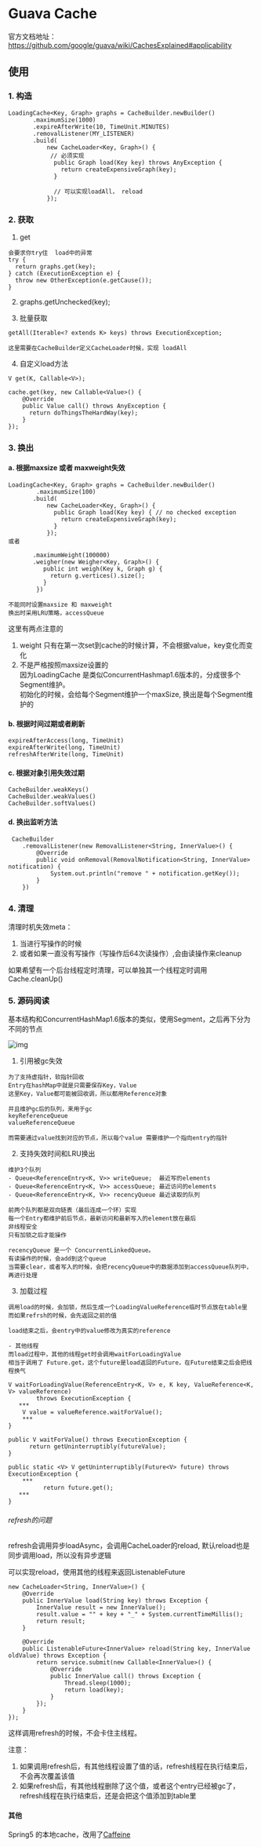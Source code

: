 # Guava Cache 

官方文档地址：https://github.com/google/guava/wiki/CachesExplained#applicability

## 使用

### 1. 构造
```
LoadingCache<Key, Graph> graphs = CacheBuilder.newBuilder()
       .maximumSize(1000)
       .expireAfterWrite(10, TimeUnit.MINUTES)
       .removalListener(MY_LISTENER)
       .build(
           new CacheLoader<Key, Graph>() {
            // 必须实现
             public Graph load(Key key) throws AnyException {
               return createExpensiveGraph(key);
             }

             // 可以实现loadAll， reload
           });
```

### 2. 获取

1. get
```
会要求你try住  load中的异常
try {
  return graphs.get(key);
} catch (ExecutionException e) {
  throw new OtherException(e.getCause());
}
```

2. graphs.getUnchecked(key); 


3. 批量获取

```
getAll(Iterable<? extends K> keys) throws ExecutionException;

这里需要在CacheBuilder定义CacheLoader时候，实现 loadAll
```

4. 自定义load方法

```
V get(K, Callable<V>);

cache.get(key, new Callable<Value>() {
    @Override
    public Value call() throws AnyException {
      return doThingsTheHardWay(key);
    }
});
```
### 3. 换出

#### a. 根据maxsize 或者 maxweight失效
```
LoadingCache<Key, Graph> graphs = CacheBuilder.newBuilder()
        .maximumSize(100)
       .build(
           new CacheLoader<Key, Graph>() {
             public Graph load(Key key) { // no checked exception
               return createExpensiveGraph(key);
             }
           });
或者

       .maximumWeight(100000)
       .weigher(new Weigher<Key, Graph>() {
          public int weigh(Key k, Graph g) {
            return g.vertices().size();
          }
        })

不能同时设置maxsize 和 maxweight
换出时采用LRU策略，accessQueue
```

这里有两点注意的  
1. weight 只有在第一次set到cache的时候计算，不会根据value，key变化而变化 
2. 不是严格按照maxsize设置的  
        因为LoadingCache 是类似ConcurrentHashmap1.6版本的，分成很多个Segment维护。  
        初始化的时候，会给每个Segment维护一个maxSize, 换出是每个Segment维护的

#### b. 根据时间过期或者刷新

```
expireAfterAccess(long, TimeUnit)
expireAfterWrite(long, TimeUnit)
refreshAfterWrite(long, TimeUnit)
```

#### c. 根据对象引用失效过期

```
CacheBuilder.weakKeys()
CacheBuilder.weakValues()
CacheBuilder.softValues()
```

#### d. 换出监听方法
```
 CacheBuilder
    .removalListener(new RemovalListener<String, InnerValue>() {
        @Override
        public void onRemoval(RemovalNotification<String, InnerValue> notification) {
            System.out.println("remove " + notification.getKey());
        }
    })
```

### 4. 清理
清理时机失效meta：  
1. 当进行写操作的时候
2. 或者如果一直没有写操作（写操作后64次读操作）,会由读操作来cleanup

如果希望有一个后台线程定时清理，可以单独其一个线程定时调用Cache.cleanUp()

### 5. 源码阅读

基本结构和ConcurrentHashMap1.6版本的类似，使用Segment，之后再下分为不同的节点

![img](http://nos.netease.com/yyimgs/Jw4_0ndeHfUR6sP-BLVa-w==/109951163248809865)

1. 引用被gc失效
```
为了支持虚指针，软指针回收  
Entry在hashMap中就是只需要保存Key，Value  
这里Key，Value都可能被回收调，所以都用Reference对象

并且维护gc后的队列，来用于gc  
keyReferenceQueue  
valueReferenceQueue  

而需要通过value找到对应的节点，所以每个value 需要维护一个指向entry的指针
```

2. 支持失效时间和LRU换出

```
维护3个队列
- Queue<ReferenceEntry<K, V>> writeQueue;  最近写的elements
- Queue<ReferenceEntry<K, V>> accessQueue; 最近访问的elements
- Queue<ReferenceEntry<K, V>> recencyQueue 最近读取的队列

前两个队列都是双向链表（最后连成一个环）实现
每一个Entry都维护前后节点，最新访问和最新写入的element放在最后
非线程安全
只有加锁之后才能操作

recencyQueue 是一个 ConcurrentLinkedQueue。  
有读操作的时候，会add到这个queue
当需要clear，或者写入的时候，会把recencyQueue中的数据添加到accessQueue队列中，再进行处理  
```

3. 加载过程  

```
调用load的时候，会加锁，然后生成一个LoadingValueReference临时节点放在table里  
而如果refrsh的时候，会先返回之前的值  

load结束之后，会entry中的value修改为真实的reference

- 其他线程  
而load过程中，其他的线程get时会调用waitForLoadingValue  
相当于调用了 Future.get，这个future是load返回的Future，在Future结束之后会把线程换气

V waitForLoadingValue(ReferenceEntry<K, V> e, K key, ValueReference<K, V> valueReference)
        throws ExecutionException {
   ***
    V value = valueReference.waitForValue();
    ***
}

public V waitForValue() throws ExecutionException {
      return getUninterruptibly(futureValue);
}

public static <V> V getUninterruptibly(Future<V> future) throws ExecutionException {
    ***
          return future.get();
   ***
}
```


###### refresh的问题

refresh会调用异步loadAsync，会调用CacheLoader的reload, 默认reload也是同步调用load，所以没有异步逻辑

可以实现reload，使用其他的线程来返回ListenableFuture
```
new CacheLoader<String, InnerValue>() {
    @Override
    public InnerValue load(String key) throws Exception {
        InnerValue result = new InnerValue();
        result.value = "" + key + "_" + System.currentTimeMillis();
        return result;
    }

    @Override
    public ListenableFuture<InnerValue> reload(String key, InnerValue oldValue) throws Exception {
        return service.submit(new Callable<InnerValue>() {
            @Override
            public InnerValue call() throws Exception {
                Thread.sleep(1000);
                return load(key);
            }
        });
    }
});
```
这样调用refresh的时候，不会卡住主线程。

注意： 
1. 如果调用refresh后，有其他线程设置了值的话，refresh线程在执行结束后，不会再次覆盖该值
2. 如果refresh后，有其他线程删除了这个值，或者这个entry已经被gc了，refresh线程在执行结束后，还是会把这个值添加到table里

#### 其他
Spring5 的本地cache，改用了[Caffeine](https://baijiahao.baidu.com/s?id=1565651081655610&wfr=spider&for=pc)





